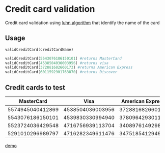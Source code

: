 # Credit card validation

Credit card validation using [luhn algorithm](https://en.wikipedia.org/wiki/Luhn_algorithm#Strengths_and_weaknesses) that identify the name of the card
## Usage

```python
validCreditCard(creditCardName)

validCreditCard(5543076186150101) #returns MasterCard
validCreditCard(4538504036003956) #returns visa
validCreditCard(372881682660173) #returns American Express
validCreditCard(6011592901763870) #returns Discover
```
## Credit cards to test
|    MasterCard    |       Visa       | American Express |     Discover     |
|:----------------:|:----------------:|:----------------:|:----------------:|
| 5574945040412869 | 4538504036003956 | 372881682660173  | 6011592901763870 |
| 5543076186150101 | 4539830330994940 | 378096429301122  | 6011446503711557 |
| 5523724036429548 | 4716756939113704 | 340897614929832  | 6011048007089140 |
| 5291010296989797 | 4716282349611476 | 347518541294966  | 6011687338305681 |

[demo](https://codepen.io/vitor-siqueira/pen/XWWEZoO)
